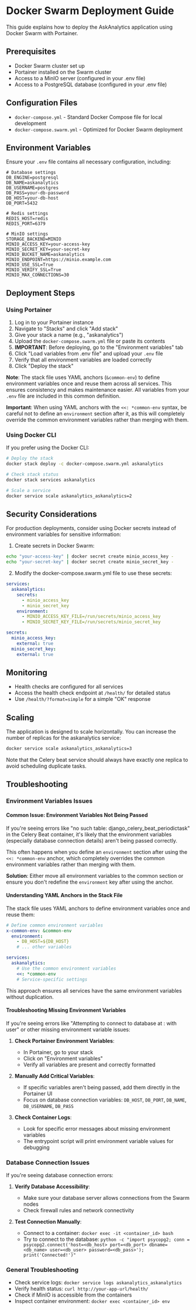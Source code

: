 # Docker Swarm Deployment Guide

This guide explains how to deploy the AskAnalytics application using Docker Swarm with Portainer.

## Prerequisites

- Docker Swarm cluster set up
- Portainer installed on the Swarm cluster
- Access to a MinIO server (configured in your .env file)
- Access to a PostgreSQL database (configured in your .env file)

## Configuration Files

- `docker-compose.yml` - Standard Docker Compose file for local development
- `docker-compose.swarm.yml` - Optimized for Docker Swarm deployment

## Environment Variables

Ensure your `.env` file contains all necessary configuration, including:

```
# Database settings
DB_ENGINE=postgresql
DB_NAME=askanalytics
DB_USERNAME=postgres
DB_PASS=your-db-password
DB_HOST=your-db-host
DB_PORT=5432

# Redis settings
REDIS_HOST=redis
REDIS_PORT=6379

# MinIO settings
STORAGE_BACKEND=MINIO
MINIO_ACCESS_KEY=your-access-key
MINIO_SECRET_KEY=your-secret-key
MINIO_BUCKET_NAME=askanalytics
MINIO_ENDPOINT=https://minio.example.com
MINIO_USE_SSL=True
MINIO_VERIFY_SSL=True
MINIO_MAX_CONNECTIONS=30
```

## Deployment Steps

### Using Portainer

1. Log in to your Portainer instance
2. Navigate to "Stacks" and click "Add stack"
3. Give your stack a name (e.g., "askanalytics")
4. Upload the `docker-compose.swarm.yml` file or paste its contents
5. **IMPORTANT**: Before deploying, go to the "Environment variables" tab
6. Click "Load variables from .env file" and upload your `.env` file
7. Verify that all environment variables are loaded correctly
8. Click "Deploy the stack"

**Note**: The stack file uses YAML anchors (`&common-env`) to define environment variables once and reuse them across all services. This ensures consistency and makes maintenance easier. All variables from your `.env` file are included in this common definition.

**Important**: When using YAML anchors with the `<<: *common-env` syntax, be careful not to define an `environment` section after it, as this will completely override the common environment variables rather than merging with them.

### Using Docker CLI

If you prefer using the Docker CLI:

```bash
# Deploy the stack
docker stack deploy -c docker-compose.swarm.yml askanalytics

# Check stack status
docker stack services askanalytics

# Scale a service
docker service scale askanalytics_askanalytics=2
```

## Security Considerations

For production deployments, consider using Docker secrets instead of environment variables for sensitive information:

1. Create secrets in Docker Swarm:
```bash
echo "your-access-key" | docker secret create minio_access_key -
echo "your-secret-key" | docker secret create minio_secret_key -
```

2. Modify the docker-compose.swarm.yml file to use these secrets:
```yaml
services:
  askanalytics:
    secrets:
      - minio_access_key
      - minio_secret_key
    environment:
      - MINIO_ACCESS_KEY_FILE=/run/secrets/minio_access_key
      - MINIO_SECRET_KEY_FILE=/run/secrets/minio_secret_key

secrets:
  minio_access_key:
    external: true
  minio_secret_key:
    external: true
```

## Monitoring

- Health checks are configured for all services
- Access the health check endpoint at `/health/` for detailed status
- Use `/health/?format=simple` for a simple "OK" response

## Scaling

The application is designed to scale horizontally. You can increase the number of replicas for the askanalytics service:

```bash
docker service scale askanalytics_askanalytics=3
```

Note that the Celery beat service should always have exactly one replica to avoid scheduling duplicate tasks.

## Troubleshooting

### Environment Variables Issues

#### Common Issue: Environment Variables Not Being Passed

If you're seeing errors like "no such table: django_celery_beat_periodictask" in the Celery Beat container, it's likely that the environment variables (especially database connection details) aren't being passed correctly.

This often happens when you define an `environment` section after using the `<<: *common-env` anchor, which completely overrides the common environment variables rather than merging with them.

**Solution**: Either move all environment variables to the common section or ensure you don't redefine the `environment` key after using the anchor.

#### Understanding YAML Anchors in the Stack File

The stack file uses YAML anchors to define environment variables once and reuse them:

```yaml
# Define common environment variables
x-common-env: &common-env
  environment:
    - DB_HOST=${DB_HOST}
    # ... other variables

services:
  askanalytics:
    # Use the common environment variables
    <<: *common-env
    # Service-specific settings
```

This approach ensures all services have the same environment variables without duplication.

#### Troubleshooting Missing Environment Variables

If you're seeing errors like "Attempting to connect to database at : with user" or other missing environment variable issues:

1. **Check Portainer Environment Variables**:
   - In Portainer, go to your stack
   - Click on "Environment variables"
   - Verify all variables are present and correctly formatted

2. **Manually Add Critical Variables**:
   - If specific variables aren't being passed, add them directly in the Portainer UI
   - Focus on database connection variables: `DB_HOST`, `DB_PORT`, `DB_NAME`, `DB_USERNAME`, `DB_PASS`

3. **Check Container Logs**:
   - Look for specific error messages about missing environment variables
   - The entrypoint script will print environment variable values for debugging

### Database Connection Issues

If you're seeing database connection errors:

1. **Verify Database Accessibility**:
   - Make sure your database server allows connections from the Swarm nodes
   - Check firewall rules and network connectivity

2. **Test Connection Manually**:
   - Connect to a container: `docker exec -it <container_id> bash`
   - Try to connect to the database: `python -c "import psycopg2; conn = psycopg2.connect('host=<db_host> port=<db_port> dbname=<db_name> user=<db_user> password=<db_pass>'); print('Connected!')"`

### General Troubleshooting

- Check service logs: `docker service logs askanalytics_askanalytics`
- Verify health status: `curl http://your-app-url/health/`
- Check if MinIO is accessible from the containers
- Inspect container environment: `docker exec <container_id> env`
